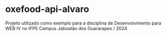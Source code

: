 # oxefood-api-alvaro
Projeto utilizado como exemplo para a disciplina de Desenvolvimento para WEB IV no IFPE Campus Jaboatão dos Guararapes / 2024
